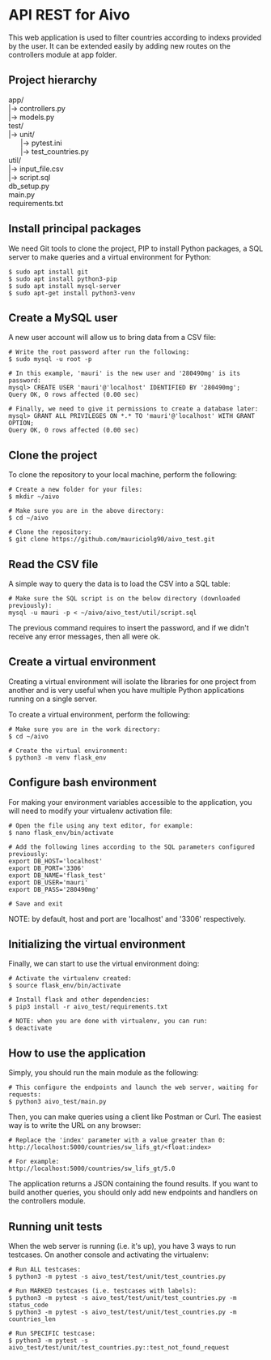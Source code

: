 # API REST for Aivo

This web application is used to filter countries according to indexs provided by the user. It can be extended easily by adding new routes on the controllers module at app folder.

## Project hierarchy

app/  
|-> controllers.py  
|-> models.py  
test/  
|-> unit/  
&nbsp;&nbsp;&nbsp;&nbsp;&nbsp;&nbsp;|-> pytest.ini  
&nbsp;&nbsp;&nbsp;&nbsp;&nbsp;&nbsp;|-> test_countries.py  
util/  
|-> input_file.csv  
|-> script.sql  
db_setup.py  
main.py  
requirements.txt  

## Install principal packages

We need Git tools to clone the project, PIP to install Python packages, a SQL server to make queries and a virtual environment for Python:

```
$ sudo apt install git
$ sudo apt install python3-pip
$ sudo apt install mysql-server
$ sudo apt-get install python3-venv
```

## Create a MySQL user

A new user account will allow us to bring data from a CSV file:

```
# Write the root password after run the following:
$ sudo mysql -u root -p

# In this example, 'mauri' is the new user and '280490mg' is its password:
mysql> CREATE USER 'mauri'@'localhost' IDENTIFIED BY '280490mg';
Query OK, 0 rows affected (0.00 sec)

# Finally, we need to give it permissions to create a database later:
mysql> GRANT ALL PRIVILEGES ON *.* TO 'mauri'@'localhost' WITH GRANT OPTION;
Query OK, 0 rows affected (0.00 sec)
```

## Clone the project

To clone the repository to your local machine, perform the following:

```
# Create a new folder for your files:
$ mkdir ~/aivo

# Make sure you are in the above directory:
$ cd ~/aivo

# Clone the repository:
$ git clone https://github.com/mauriciolg90/aivo_test.git
```

## Read the CSV file

A simple way to query the data is to load the CSV into a SQL table:

```
# Make sure the SQL script is on the below directory (downloaded previously):
mysql -u mauri -p < ~/aivo/aivo_test/util/script.sql
```

The previous command requires to insert the password, and if we didn't receive any error messages, then all were ok.

## Create a virtual environment

Creating a virtual environment will isolate the libraries for one project from another and is very useful when you have multiple Python applications running on a single server.

To create a virtual environment, perform the following:

```
# Make sure you are in the work directory:
$ cd ~/aivo

# Create the virtual environment:
$ python3 -m venv flask_env
```

## Configure bash environment

For making your environment variables accessible to the application, you will need to modify your virtualenv activation file:

```
# Open the file using any text editor, for example:
$ nano flask_env/bin/activate

# Add the following lines according to the SQL parameters configured previously:
export DB_HOST='localhost'
export DB_PORT='3306'
export DB_NAME='flask_test'
export DB_USER='mauri'
export DB_PASS='280490mg'

# Save and exit
```

NOTE: by default, host and port are 'localhost' and '3306' respectively.

## Initializing the virtual environment

Finally, we can start to use the virtual environment doing:

```
# Activate the virtualenv created:
$ source flask_env/bin/activate

# Install flask and other dependencies:
$ pip3 install -r aivo_test/requirements.txt

# NOTE: when you are done with virtualenv, you can run:
$ deactivate
```

## How to use the application

Simply, you should run the main module as the following:

```
# This configure the endpoints and launch the web server, waiting for requests:
$ python3 aivo_test/main.py
```

Then, you can make queries using a client like Postman or Curl. The easiest way is to write the URL on any browser:

```
# Replace the 'index' parameter with a value greater than 0:
http://localhost:5000/countries/sw_lifs_gt/<float:index>

# For example:
http://localhost:5000/countries/sw_lifs_gt/5.0
```

The application returns a JSON containing the found results. If you want to build another queries, you should only add new endpoints and handlers on the controllers module.

## Running unit tests

When the web server is running (i.e. it's up), you have 3 ways to run testcases. On another console and activating the virtualenv:

```
# Run ALL testcases:
$ python3 -m pytest -s aivo_test/test/unit/test_countries.py

# Run MARKED testcases (i.e. testcases with labels):
$ python3 -m pytest -s aivo_test/test/unit/test_countries.py -m status_code
$ python3 -m pytest -s aivo_test/test/unit/test_countries.py -m countries_len

# Run SPECIFIC testcase:
$ python3 -m pytest -s aivo_test/test/unit/test_countries.py::test_not_found_request
```